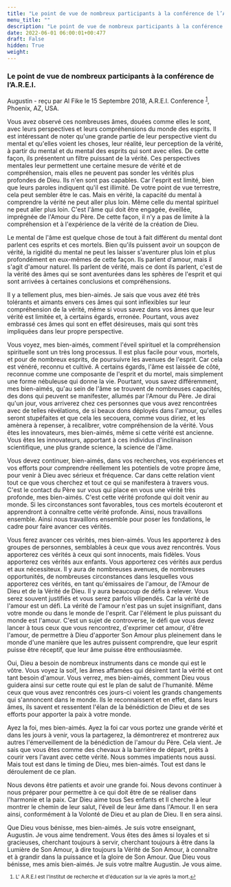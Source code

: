 ```yaml
---
title: "Le point de vue de nombreux participants à la conférence de l’A.R.E.I."
menu_title: ""
description: "Le point de vue de nombreux participants à la conférence de l’A.R.E.I."
date: 2022-06-01 06:00:01+00:477
draft: False
hidden: True
weight:
---
```

### Le point de vue de nombreux participants à la conférence de l’A.R.E.I.

Augustin - reçu par Al Fike le 15 Septembre 2018, A.R.E.I. Conference <sup id=”a1”>[1](#f1)</sup>, Phoenix, AZ, USA.

Vous avez observé ces nombreuses âmes, douées comme elles le sont, avec leurs perspectives et leurs compréhensions du monde des esprits. Il est intéressant de noter qu'une grande partie de leur perspective vient du mental et qu'elles voient les choses, leur réalité, leur perception de la vérité, à partir du mental et du mental des esprits qui sont avec elles. De cette façon, ils présentent un filtre puissant de la vérité. Ces perspectives mentales leur permettent une certaine mesure de vérité et de compréhension, mais elles ne peuvent pas sonder les vérités plus profondes de Dieu. Ils n'en sont pas capables. Car l'esprit est limité, bien que leurs paroles indiquent qu'il est illimité. De votre point de vue terrestre, cela peut sembler être le cas. Mais en vérité, la capacité du mental à comprendre la vérité ne peut aller plus loin. Même celle du mental spirituel ne peut aller plus loin. C'est l'âme qui doit être engagée, éveillée, imprégnée de l'Amour du Père. De cette façon, il n'y a pas de limite à la compréhension et à l'expérience de la vérité de la création de Dieu.

Le mental de l'âme est quelque chose de tout à fait différent du mental dont parlent ces esprits et ces mortels. Bien qu'ils puissent avoir un soupçon de vérité, la rigidité du mental ne peut les laisser s'aventurer plus loin et plus profondément en eux-mêmes de cette façon. Ils parlent d'amour, mais il s'agit d'amour naturel. Ils parlent de vérité, mais ce dont ils parlent, c'est de la vérité des âmes qui se sont aventurées dans les sphères de l'esprit et qui sont arrivées à certaines conclusions et compréhensions.

Il y a tellement plus, mes bien-aimés. Je sais que vous avez été très tolérants et aimants envers ces âmes qui sont inflexibles sur leur compréhension de la vérité, même si vous savez dans vos âmes que leur vérité est limitée et, à certains égards, erronée. Pourtant, vous avez embrassé ces âmes qui sont en effet désireuses, mais qui sont très impliquées dans leur propre perspective.

Vous voyez, mes bien-aimés, comment l'éveil spirituel et la compréhension spirituelle sont un très long processus. Il est plus facile pour vous, mortels, et pour de nombreux esprits, de poursuivre les avenues de l'esprit. Car cela est vénéré, reconnu et cultivé. A certains égards, l'âme est laissée de côté, reconnue comme une composante de l'esprit et du mortel, mais simplement une forme nébuleuse qui donne la vie. Pourtant, vous savez différemment, mes bien-aimés, qu'au sein de l'âme se trouvent de nombreuses capacités, des dons qui peuvent se manifester, allumés par l'Amour du Père. Je dirai qu'un jour, vous arriverez chez ces personnes que vous avez rencontrées avec de telles révélations, de si beaux dons déployés dans l'amour, qu'elles seront stupéfaites et que cela les secouera, comme vous diriez, et les amènera à repenser, à recalibrer, votre compréhension de la vérité. Vous êtes les innovateurs, mes bien-aimés, même si cette vérité est ancienne. Vous êtes les innovateurs, apportant à ces individus d'inclinaison scientifique, une plus grande science, la science de l'âme.

Vous devez continuer, bien-aimés, dans vos recherches, vos expériences et vos efforts pour comprendre réellement les potentiels de votre propre âme, pour venir à Dieu avec sérieux et fréquence. Car dans cette relation vient tout ce que vous cherchez et tout ce qui se manifestera à travers vous. C'est le contact du Père sur vous qui place en vous une vérité très profonde, mes bien-aimés. C'est cette vérité profonde qui doit venir au monde. Si les circonstances sont favorables, tous ces mortels écouteront et apprendront à connaître cette vérité profonde. Ainsi, nous travaillons ensemble. Ainsi nous travaillons ensemble pour poser les fondations, le cadre pour faire avancer ces vérités.

Vous ferez avancer ces vérités, mes bien-aimés. Vous les apporterez à des groupes de personnes, semblables à ceux que vous avez rencontrés. Vous apporterez ces vérités à ceux qui sont innocents, mais fidèles. Vous apporterez ces vérités aux enfants. Vous apporterez ces vérités aux perdus et aux nécessiteux. Il y aura de nombreuses avenues, de nombreuses opportunités, de nombreuses circonstances dans lesquelles vous apporterez ces vérités, en tant qu'émissaires de l'amour, de l'Amour de Dieu et de la Vérité de Dieu. Il y aura beaucoup de défis à relever. Vous serez souvent justifiés et vous serez parfois vilipendés. Car la vérité de l'amour est un défi. La vérité de l'amour n'est pas un sujet insignifiant, dans votre monde ou dans le monde de l'esprit. Car l'élément le plus puissant du monde est l'amour. C'est un sujet de controverse, le défi que vous devez lancer à tous ceux que vous rencontrez, d'exprimer cet amour, d'être l'amour, de permettre à Dieu d'apporter Son Amour plus pleinement dans le monde d'une manière que les autres puissent comprendre, que leur esprit puisse être réceptif, que leur âme puisse être enthousiasmée.

Oui, Dieu a besoin de nombreux instruments dans ce monde qui est le vôtre. Vous voyez la soif, les âmes affamées qui désirent tant la vérité et ont tant besoin d'amour. Vous verrez, mes bien-aimés, comment Dieu vous guidera ainsi sur cette route qui est le plan de salut de l'humanité. Même ceux que vous avez rencontrés ces jours-ci voient les grands changements qui s'annoncent dans le monde. Ils le reconnaissent et en effet, dans leurs âmes, ils savent et ressentent l'élan de la bénédiction de Dieu et de ses efforts pour apporter la paix à votre monde.

Ayez la foi, mes bien-aimés. Ayez la foi car vous portez une grande vérité et dans les jours à venir, vous la partagerez, la démontrerez et montrerez aux autres l'émerveillement de la bénédiction de l'amour du Père. Cela vient. Je sais que vous êtes comme des chevaux à la barrière de départ, prêts à courir vers l'avant avec cette vérité. Nous sommes impatients nous aussi. Mais tout est dans le timing de Dieu, mes bien-aimés. Tout est dans le déroulement de ce plan.

Nous devons être patients et avoir une grande foi. Nous devons continuer à nous préparer pour permettre à ce qui doit être de se réaliser dans l'harmonie et la paix. Car Dieu aime tous Ses enfants et Il cherche à leur montrer le chemin de leur salut, l'éveil de leur âme dans l'Amour. Il en sera ainsi, conformément à la Volonté de Dieu et au plan de Dieu. Il en sera ainsi.

Que Dieu vous bénisse, mes bien-aimés. Je suis votre enseignant, Augustin. Je vous aime tendrement. Vous êtes des âmes si loyales et si gracieuses, cherchant toujours à servir, cherchant toujours à être dans la Lumière de Son Amour, à dire toujours la Vérité de Son Amour, à connaître et à grandir dans la puissance et la gloire de Son Amour. Que Dieu vous bénisse, mes amis bien-aimés. Je suis votre maître Augustin. Je vous aime.
<small>

1. <large id=”f1”> L' A.R.E.I est l'Institut de recherche et d'éducation sur la vie après la mort.[↩](#a1)
